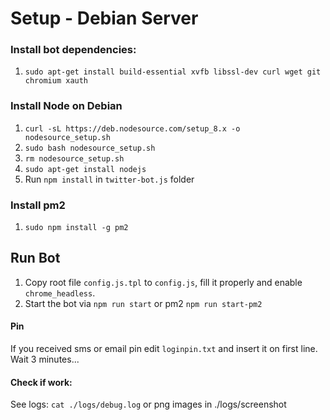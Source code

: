# Setup - Debian Server
### Install bot dependencies:
1. `sudo apt-get install build-essential xvfb libssl-dev curl wget git chromium xauth`

### Install Node on Debian
1. `curl -sL https://deb.nodesource.com/setup_8.x -o nodesource_setup.sh `
2. `sudo bash nodesource_setup.sh`
3. `rm nodesource_setup.sh`
4. `sudo apt-get install nodejs`
5. Run `npm install` in `twitter-bot.js` folder

### Install pm2
1. `sudo npm install -g pm2`

## Run Bot
1. Copy root file `config.js.tpl` to `config.js`, fill it properly and enable `chrome_headless`.
2. Start the bot via `npm run start` or pm2 `npm run start-pm2`

#### Pin
If you received sms or email pin edit `loginpin.txt` and insert it on first line. Wait 3 minutes...

#### Check if work:
See logs: `cat ./logs/debug.log` or png images in ./logs/screenshot